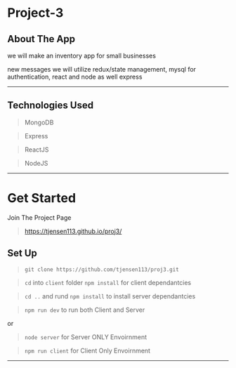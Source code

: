 





# Project-3

## About The App

we will make an inventory app for small businesses

new messages
we will utilize redux/state management, mysql for authentication, react and node as well express

---

## Technologies Used
> MongoDB

> Express

> ReactJS

> NodeJS

---

# Get Started

Join The Project Page

>  https://tjensen113.github.io/proj3/

## Set Up

> ``` git clone https://github.com/tjensen113/proj3.git ```

> ``` cd ``` into  ``` client ``` folder ``` npm install ``` for client dependantcies

> ``` cd .. ``` and rund ``` npm install ``` to install server dependantcies

> ``` npm run dev ``` to run both Client and Server 

or 

> ``` node server ``` for Server ONLY Envoirnment

> ``` npm run client ``` for Client Only Envoirnment

---
